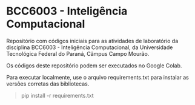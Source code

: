 # BCC6003 - Inteligência Computacional

Repositório com códigos iniciais para as atividades de laboratório da disciplina BCC6003 - Inteligência Computacional, da Universidade Tecnológica Federal do Paraná, Câmpus Campo Mourão.

Os códigos deste repositório podem ser executados no Google Colab.

Para executar localmente, use o arquivo requirements.txt para instalar as versões corretas das bibliotecas.

> pip install -r requirements.txt
